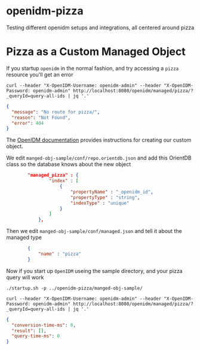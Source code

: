 openidm-pizza
=============

Testing different openidm setups and integrations, all centered around pizza

# Pizza as a Custom Managed Object

If you startup `openidm` in the normal fashion, and try accessing a `pizza` resource you'll get an error

    curl --header "X-OpenIDM-Username: openidm-admin" --header "X-OpenIDM-Password: openidm-admin" http://localhost:8080/openidm/managed/pizza/?_queryId=query-all-ids | jq '.'
```json
{
  "message": "No route for pizza/",
  "reason": "Not Found",
  "error": 404
}
```

The [OpenIDM documentation](http://openidm.forgerock.org/doc/integrators-guide/index.html#custom-managed-objects) provides instructions for creating our custom object.

We edit `manged-obj-sample/conf/repo.orientdb.json` and add this OrientDB class so the database knows about the new object

```json
	    "managed_pizza" : {
	            "index" : [
                    {
                        "propertyName" : "_openidm_id",
                        "propertyType" : "string",
                        "indexType" : "unique"
                    }
                ]
            },
``` 

Then we edit `manged-obj-sample/conf/managed.json` and tell it about the managed type

```json
        {
            "name" : "pizza"
        }
```

Now if you start up `OpenIDM` useing the sample directory, and your pizza query will work

`./startup.sh -p ../openidm-pizza/manged-obj-sample/`


    curl --header "X-OpenIDM-Username: openidm-admin" --header "X-OpenIDM-Password: openidm-admin" http://localhost:8080/openidm/managed/pizza/?_queryId=query-all-ids | jq '.'
```json
{
  "conversion-time-ms": 0,
  "result": [],
  "query-time-ms": 0
}
```
